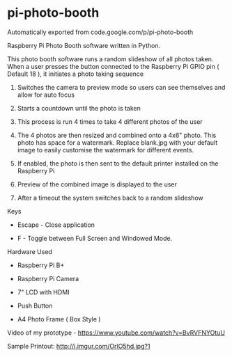 # pi-photo-booth
Automatically exported from code.google.com/p/pi-photo-booth

Raspberry Pi Photo Booth software written in Python.

This photo booth software runs a random slideshow of all photos taken. When a user presses the button connected to the Raspberry Pi GPIO pin ( Default 18 ), it initiates a photo taking sequence



1. Switches the camera to preview mode so users can see themselves and allow for auto focus 

2. Starts a countdown until the photo is taken 

3. This process is run 4 times to take 4 different photos of the user 

4. The 4 photos are then resized and combined onto a 4x6" photo. This photo has space for a watermark. Replace blank.jpg with your default image to easily customise the watermark for different events. 

5. If enabled, the photo is then sent to the default printer installed on the Raspberry Pi 

6. Preview of the combined image is displayed to the user 

7. After a timeout the system switches back to a random slideshow



Keys

- Escape - Close application 

- F - Toggle between Full Screen and Windowed Mode.

Hardware Used 

- Raspberry Pi B+ 

- Raspberry Pi Camera 

- 7" LCD with HDMI 

- Push Button 

- A4 Photo Frame ( Box Style )

Video of my prototype - https://www.youtube.com/watch?v=BvRVFNYOtuU

Sample Printout: http://i.imgur.com/OrlO5hd.jpg?1
